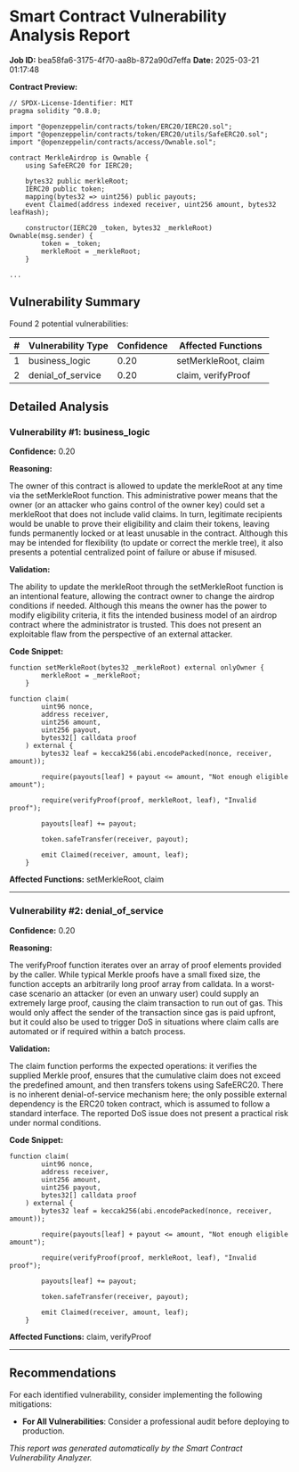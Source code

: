 # Smart Contract Vulnerability Analysis Report

**Job ID:** bea58fa6-3175-4f70-aa8b-872a90d7effa
**Date:** 2025-03-21 01:17:48

**Contract Preview:**

```solidity
// SPDX-License-Identifier: MIT
pragma solidity ^0.8.0;

import "@openzeppelin/contracts/token/ERC20/IERC20.sol";
import "@openzeppelin/contracts/token/ERC20/utils/SafeERC20.sol";
import "@openzeppelin/contracts/access/Ownable.sol";

contract MerkleAirdrop is Ownable {
    using SafeERC20 for IERC20;

    bytes32 public merkleRoot;
    IERC20 public token;
    mapping(bytes32 => uint256) public payouts;
    event Claimed(address indexed receiver, uint256 amount, bytes32 leafHash);

    constructor(IERC20 _token, bytes32 _merkleRoot) Ownable(msg.sender) {
        token = _token;
        merkleRoot = _merkleRoot;
    }

...
```

## Vulnerability Summary

Found 2 potential vulnerabilities:

| # | Vulnerability Type | Confidence | Affected Functions |
|---|-------------------|------------|--------------------|
| 1 | business_logic | 0.20 | setMerkleRoot, claim |
| 2 | denial_of_service | 0.20 | claim, verifyProof |

## Detailed Analysis

### Vulnerability #1: business_logic

**Confidence:** 0.20

**Reasoning:**

The owner of this contract is allowed to update the merkleRoot at any time via the setMerkleRoot function. This administrative power means that the owner (or an attacker who gains control of the owner key) could set a merkleRoot that does not include valid claims. In turn, legitimate recipients would be unable to prove their eligibility and claim their tokens, leaving funds permanently locked or at least unusable in the contract. Although this may be intended for flexibility (to update or correct the merkle tree), it also presents a potential centralized point of failure or abuse if misused.

**Validation:**

The ability to update the merkleRoot through the setMerkleRoot function is an intentional feature, allowing the contract owner to change the airdrop conditions if needed. Although this means the owner has the power to modify eligibility criteria, it fits the intended business model of an airdrop contract where the administrator is trusted. This does not present an exploitable flaw from the perspective of an external attacker.

**Code Snippet:**

```solidity
function setMerkleRoot(bytes32 _merkleRoot) external onlyOwner {
        merkleRoot = _merkleRoot;
    }

function claim(
        uint96 nonce,
        address receiver,
        uint256 amount,
        uint256 payout,
        bytes32[] calldata proof
    ) external {
        bytes32 leaf = keccak256(abi.encodePacked(nonce, receiver, amount));

        require(payouts[leaf] + payout <= amount, "Not enough eligible amount");

        require(verifyProof(proof, merkleRoot, leaf), "Invalid proof");

        payouts[leaf] += payout;

        token.safeTransfer(receiver, payout);

        emit Claimed(receiver, amount, leaf);
    }
```

**Affected Functions:** setMerkleRoot, claim

---

### Vulnerability #2: denial_of_service

**Confidence:** 0.20

**Reasoning:**

The verifyProof function iterates over an array of proof elements provided by the caller. While typical Merkle proofs have a small fixed size, the function accepts an arbitrarily long proof array from calldata. In a worst-case scenario an attacker (or even an unwary user) could supply an extremely large proof, causing the claim transaction to run out of gas. This would only affect the sender of the transaction since gas is paid upfront, but it could also be used to trigger DoS in situations where claim calls are automated or if required within a batch process.

**Validation:**

The claim function performs the expected operations: it verifies the supplied Merkle proof, ensures that the cumulative claim does not exceed the predefined amount, and then transfers tokens using SafeERC20. There is no inherent denial-of-service mechanism here; the only possible external dependency is the ERC20 token contract, which is assumed to follow a standard interface. The reported DoS issue does not present a practical risk under normal conditions.

**Code Snippet:**

```solidity
function claim(
        uint96 nonce,
        address receiver,
        uint256 amount,
        uint256 payout,
        bytes32[] calldata proof
    ) external {
        bytes32 leaf = keccak256(abi.encodePacked(nonce, receiver, amount));

        require(payouts[leaf] + payout <= amount, "Not enough eligible amount");

        require(verifyProof(proof, merkleRoot, leaf), "Invalid proof");

        payouts[leaf] += payout;

        token.safeTransfer(receiver, payout);

        emit Claimed(receiver, amount, leaf);
    }
```

**Affected Functions:** claim, verifyProof

---

## Recommendations

For each identified vulnerability, consider implementing the following mitigations:

- **For All Vulnerabilities**: Consider a professional audit before deploying to production.

*This report was generated automatically by the Smart Contract Vulnerability Analyzer.*
